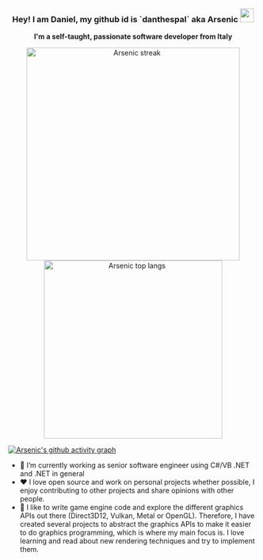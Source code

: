 <h3 align="center">
  <strong>Hey! I am Daniel, my github id is `danthespal` aka Arsenic</strong>
  <img src="https://media.giphy.com/media/hvRJCLFzcasrR4ia7z/giphy.gif" width="28">
</h3>

<p align="center">
    <strong>I'm a self-taught, passionate software developer from Italy</strong>
</p>

<div class="container" align="center">
        <img alt="Arsenic streak" width="430" src="https://github-readme-streak-stats.herokuapp.com?user=danthespal&theme=dark&hide_border=true"/>
        <img alt="Arsenic top langs" width="360" src="https://github-readme-stats.vercel.app/api/top-langs/?username=danthespal&hide=scss,css,javascript,html&layout=compact&theme=dark">
</div>

[![Arsenic's github activity graph](https://github-readme-activity-graph.vercel.app/graph?username=danthespal&theme=react-dark)](https://github.com/danthespal/github-readme-activity-graph)

- 🔭 I’m currently working as senior software engineer using C#/VB .NET and .NET in general
- :heart: I love open source and work on personal projects whether possible, I enjoy contributing to other projects and share opinions with other people.
- :star2: I like to write game engine code and explore the different graphics APIs out there (Direct3D12, Vulkan, Metal or OpenGL). Therefore, I have created several projects to abstract the graphics APIs to make it easier to do graphics programming, which is where my main focus is. I love learning and read about new rendering techniques and try to implement them. 

